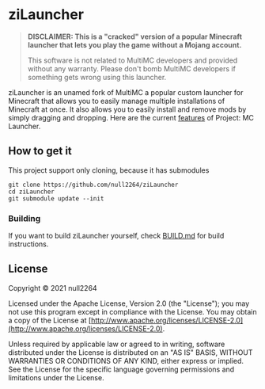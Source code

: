 ziLauncher
====================

>**DISCLAIMER: This is a "cracked" version of a popular Minecraft launcher that lets you play the game without a Mojang account.**
>
>This software is not related to MultiMC developers and provided without any warranty. Please don't bomb MultiMC developers if something gets wrong using this launcher.

ziLauncher is an unamed fork of MultiMC a popular custom launcher for Minecraft that allows you to easily manage multiple installations of Minecraft at once. It also allows you to easily install and remove mods by simply dragging and dropping. Here are the current [features](https://github.com/MultiMC/MultiMC5/wiki#features) of Project: MC Launcher.

## How to get it
This project support only cloning, because it has submodules
```
git clone https://github.com/null2264/ziLauncher
cd ziLauncher
git submodule update --init
```

### Building
If you want to build ziLauncher yourself, check [BUILD.md](BUILD.md) for build instructions.

## License
Copyright &copy; 2021 null2264

Licensed under the Apache License, Version 2.0 (the "License"); you may not use this program except in compliance with the License. You may obtain a copy of the License at [http://www.apache.org/licenses/LICENSE-2.0](http://www.apache.org/licenses/LICENSE-2.0).

Unless required by applicable law or agreed to in writing, software distributed under the License is distributed on an "AS IS" BASIS, WITHOUT WARRANTIES OR CONDITIONS OF ANY KIND, either express or implied. See the License for the specific language governing permissions and limitations under the License.
